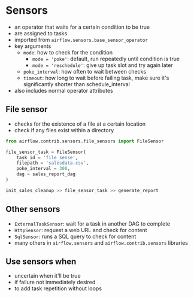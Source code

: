 # Sensors
- an operator that waits for a certain condition to be true
- are assigned to tasks
- imported from `airflow.sensors.base_sensor_operator` 
- key arguments
    - `mode`: how to check for the condition  
        - `mode = 'poke'`: default, run repeatedly until condition is true
        - `mode = 'reschedule'`: give up task slot and try again later
    - `poke_interval`: how often to wait between checks
    - `timeout`: how long to wait before failing task, make sure it's significantly shorter than schedule_interval
- also includes normal operator attributes

## File sensor
- checks for the existence of a file at a certain location
- check if any files exist within a directory

```python
from airflow.contrib.sensors.file_sensors import FileSensor

file_sensor_task = FileSensor(
    task_id = 'file_sense',
    filepath = 'salesdata.csv',
    poke_interval = 300,
    dag = sales_report_dag
)

init_sales_cleanup >> file_sensor_task >> generate_report
```

## Other sensors
- `ExternalTaskSensor`: wait for a task in another DAG to complete
- `HttpSensor`: request a web URL and check for content
- `SqlSensor`: runs a SQL query to check for content
- many others in `airflow.sensors` and `airflow.contrib.sensors` libraries

## Use sensors when
- uncertain when it'll be true
- if failure not immediately desired
- to add task repetition without loops